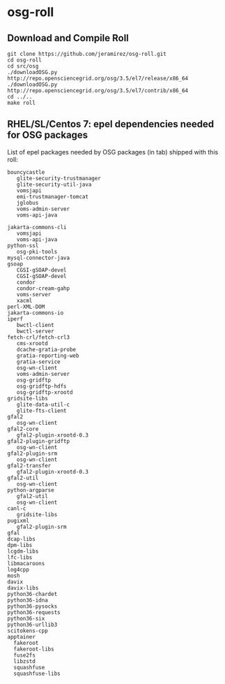 osg-roll
========

Download and Compile Roll
-------------------------

```shell
git clone https://github.com/jeramirez/osg-roll.git
cd osg-roll
cd src/osg
./downloadOSG.py http://repo.opensciencegrid.org/osg/3.5/el7/release/x86_64
./downloadOSG.py http://repo.opensciencegrid.org/osg/3.5/el7/contrib/x86_64
cd ../..
make roll
```

RHEL/SL/Centos 7: epel dependencies needed for OSG packages
-----------------------------------------------------------

List of epel packages needed by OSG packages (in tab) shipped with this roll:

```shel
bouncycastle
   glite-security-trustmanager
   glite-security-util-java
   vomsjapi
   emi-trustmanager-tomcat
   jglobus
   voms-admin-server
   voms-api-java

jakarta-commons-cli
   vomsjapi
   voms-api-java
python-ssl
   osg-pki-tools
mysql-connector-java
gsoap
   CGSI-gSOAP-devel
   CGSI-gSOAP-devel
   condor
   condor-cream-gahp
   voms-server
   xacml
perl-XML-DOM
jakarta-commons-io
iperf
   bwctl-client
   bwctl-server
fetch-crl/fetch-crl3
   cms-xrootd
   dcache-gratia-probe
   gratia-reporting-web
   gratia-service
   osg-wn-client
   voms-admin-server
   osg-gridftp
   osg-gridftp-hdfs
   osg-gridftp-xrootd
gridsite-libs
   glite-data-util-c
   glite-fts-client
gfal2
   osg-wn-client
gfal2-core
   gfal2-plugin-xrootd-0.3
gfal2-plugin-gridftp
   osg-wn-client
gfal2-plugin-srm
   osg-wn-client
gfal2-transfer
   gfal2-plugin-xrootd-0.3
gfal2-util
   osg-wn-client
python-argparse
   gfal2-util
   osg-wn-client
canl-c
   gridsite-libs
pugixml
   gfal2-plugin-srm
gfal
dcap-libs
dpm-libs
lcgdm-libs
lfc-libs
libmacaroons
log4cpp
mosh
davix
davix-libs
python36-chardet
python36-idna
python36-pysocks
python36-requests
python36-six
python36-urllib3
scitokens-cpp
apptainer
  fakeroot
  fakeroot-libs
  fuse2fs
  libzstd
  squashfuse
  squashfuse-libs
```

